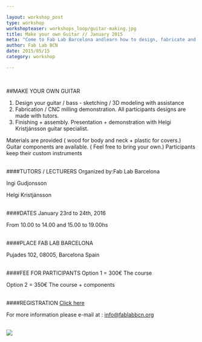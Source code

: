 ```yaml
---

layout: workshop_post
type: workshop
workshopteaser: workshops_loop/guitar-making.jpg
title: Make your own Guitar // January 2015
meta: "Come to Fab Lab Barcelona andlearn how to design, fabricate and personalize your own guitar."
author: Fab Lab BCN
date: 2015/05/15
category: workshop

---
```


<br>

##MAKE YOUR OWN GUITAR
1. Design your guitar / bass - sketching / 3D modeling with assistance
2. Fabrication / CNC milling demonstration. All participants designs are made with tutors.
3. Finishing + assembly. Presentation + demonstration with Helgi Kristjánsson guitar specialist.


Materials are provided ( wood for body and neck + plastic for covers.)
Guitar components are available. ( Feel free to bring your own.)
Participants keep their custom instruments


<br>
####TUTORS / LECTURERS
Organized by:Fab Lab Barcelona

Ingi Gudjonsson

Helgi Kristjánsson



<br>
####DATES
January 23rd to 24th, 2016

From 10.00 to 14.00 and 15.00 to 19.00hs

<br>
####PLACE
FAB LAB BARCELONA

Pujades 102, 
08005, Barcelona 
Spain

<br>
####FEE FOR PARTICIPANTS
Option 1 = 300€
The course



Option 2 = 350€
The course + components


<br>
####REGISTRATION 
<a target="_blank" href="http://fablab.fikket.com/event/taller-de-guitar-making"><u>Click here</u></a> 

For more information please e-mail at :
info@fablabbcn.org



<br>

<img src="{{site.baseurl}}{{ site.url }}/img/workshops/workshops_loop/guitar-making.jpg">


